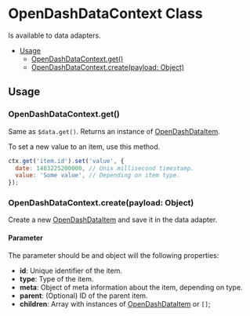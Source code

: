 # OpenDashDataContext Class

Is available to data adapters.

<!-- TOC depthFrom:2 depthTo:3 -->

- [Usage](#usage)
  - [OpenDashDataContext.get()](#opendashdatacontextget)
  - [OpenDashDataContext.create(payload: Object)](#opendashdatacontextcreatepayload-object)

<!-- /TOC -->

## Usage

### OpenDashDataContext.get()

Same as `$data.get()`. Returns an instance of [OpenDashDataItem](services/data-item.md).

To set a new value to an item, use this method.

```js
ctx.get('item.id').set('value', {
  date: 1483225200000, // Unix millisecond timestamp.
  value: 'Some value', // Depending on item type.
});
```

### OpenDashDataContext.create(payload: Object)

Create a new [OpenDashDataItem](services/data-item.md) and save it in the data adapter.

#### Parameter

The parameter should be and object will the following properties:

- **id**: Unique identifier of the item.
- **type**: Type of the item.
- **meta**: Object of meta information about the item, depending on type.
- **parent**: (Optional) ID of the parent item.
- **children**: Array with instances of [OpenDashDataItem](services/data-item.md) or `[]`; 

